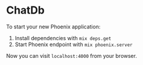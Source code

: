 # ChatDb

To start your new Phoenix application:

1. Install dependencies with `mix deps.get`
2. Start Phoenix endpoint with `mix phoenix.server`

Now you can visit `localhost:4000` from your browser.
